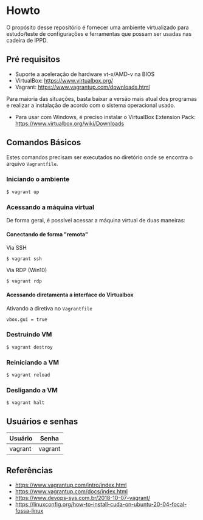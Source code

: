 # Howto

O propósito desse repositório é fornecer uma ambiente virtualizado para estudo/teste de configurações e ferramentas que possam ser usadas nas cadeira de IPPD.

## Pré requisitos

* Suporte a aceleração de hardware vt-x/AMD-v na BIOS  
* VirtualBox: https://www.virtualbox.org/
* Vagrant: https://www.vagrantup.com/downloads.html

Para maioria das situações, basta baixar a versão mais atual dos programas e realizar a instalação de acordo com o sistema operacional usado.

* Para usar com Windows, é preciso instalar o VirtualBox Extension Pack: https://www.virtualbox.org/wiki/Downloads


## Comandos Básicos

Estes comandos precisam ser executados no diretório onde se encontra o arquivo `Vagrantfile`.

### Iniciando o ambiente

    $ vagrant up

### Acessando a máquina virtual 

De forma geral, é possível acessar a máquina virtual de duas maneiras:

#### Conectando de forma "remota"

Via SSH
```
$ vagrant ssh
```

Via RDP (Win10)
```
$ vagrant rdp
```
#### Acessando diretamenta a interface do Virtualbox

Ativando  a diretiva no `Vagrantfile`

```
vbox.gui = true
```

### Destruindo VM

```
$ vagrant destroy
```

### Reiniciando a VM

```
$ vagrant reload
```

### Desligando a VM

```
$ vagrant halt
```

## Usuários e senhas

| Usuário 	| Senha   	|
|---------	|---------	|
| vagrant 	| vagrant 	|


## Referências

* https://www.vagrantup.com/intro/index.html
* https://www.vagrantup.com/docs/index.html
* https://www.devops-sys.com.br/2018-10-07-vagrant/
* https://linuxconfig.org/how-to-install-cuda-on-ubuntu-20-04-focal-fossa-linux

